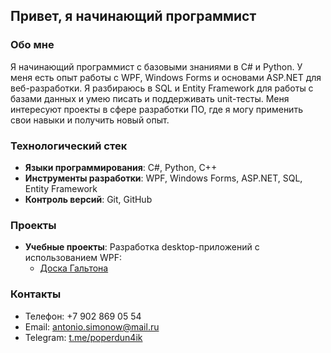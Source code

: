 ## Привет, я начинающий программист

### Обо мне
Я начинающий программист с базовыми знаниями в C# и Python. У меня есть опыт работы с WPF, Windows Forms и основами ASP.NET для веб-разработки. Я разбираюсь в SQL и Entity Framework для работы с базами данных и умею писать и поддерживать unit-тесты. Меня интересуют проекты в сфере разработки ПО, где я могу применить свои навыки и получить новый опыт.

### Технологический стек
- **Языки программирования**: C#, Python, C++
- **Инструменты разработки**: WPF, Windows Forms, ASP.NET, SQL, Entity Framework
- **Контроль версий**: Git, GitHub

### Проекты
- **Учебные проекты**: Разработка desktop-приложений с использованием WPF:
  - [Доска Гальтона](https://github.com/poperdun4ik/GaltonBoard.git)


### Контакты
- Телефон: +7 902 869 05 54
- Email: antonio.simonow@mail.ru
- Telegram: [t.me/poperdun4ik](https://t.me/poperdun4ik)
